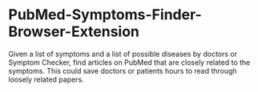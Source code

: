 # PubMed-Symptoms-Finder-Browser-Extension
Given a list of symptoms and a list of possible diseases by doctors or Symptom Checker, find articles on PubMed that are closely related to the symptoms. This could save doctors or patients hours to read through loosely related papers.
